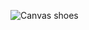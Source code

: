 ![Canvas shoes](https://buffer.com/cdn-cgi/image/w=1000,fit=contain,q=90,f=auto/library/content/images/size/w600/2020/09/Frame-47.png)
